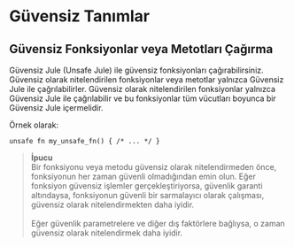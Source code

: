 # Güvensiz Tanımlar

## Güvensiz Fonksiyonlar veya Metotları Çağırma

Güvensiz Jule (Unsafe Jule) ile güvensiz fonksiyonları çağırabilirsiniz. Güvensiz olarak nitelendirilen fonksiyonlar veya metotlar yalnızca Güvensiz Jule ile çağrılabilirler. Güvensiz olarak nitelendirilen fonksiyonlar yalnızca Güvensiz Jule ile çağrılabilir ve bu fonksiyonlar tüm vücutları boyunca bir Güvensiz Jule içermelidir.

Örnek olarak:
```jule
unsafe fn my_unsafe_fn() { /* ... */ }
```
> **İpucu** <br>
> Bir fonksiyonu veya metodu güvensiz olarak nitelendirmeden önce, fonksiyonun her zaman güvenli olmadığından emin olun. Eğer fonksiyon güvensiz işlemler gerçekleştiriyorsa, güvenlik garanti altındaysa, fonksiyonun güvenli bir sarmalayıcı olarak çalışması, güvensiz olarak nitelendirmekten daha iyidir. <br><br>
> Eğer güvenlik parametrelere ve diğer dış faktörlere bağlıysa, o zaman güvensiz olarak nitelendirmek daha iyidir.

